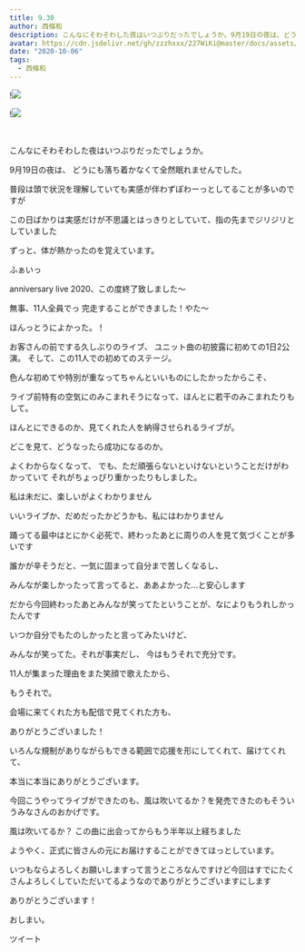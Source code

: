 ```yaml
---
title: 9.30
author: 西條和
description: こんなにそわそわした夜はいつぶりだったでしょうか。9月19日の夜は、どうにも落ち着かなくて全然眠れませんでした。...
avatar: https://cdn.jsdelivr.net/gh/zzzhxxx/227WiKi@master/docs/assets/photo/avatar/nagomi.jpg
date: "2020-10-06"
tags:
  - 西條和
---
```


!![](https://cdn.jsdelivr.net/gh/zzzhxxx/227WiKi-image@master/blog-image/nagomi-2020-10-06_1.jpg)

!![](https://cdn.jsdelivr.net/gh/zzzhxxx/227WiKi-image@master/blog-image/nagomi-2020-10-06_2.jpg)



  ﻿


















こんなにそわそわした夜はいつぶりだったでしょうか。













9月19日の夜は、
どうにも落ち着かなくて全然眠れませんでした。















普段は頭で状況を理解していても実感が伴わずぽわーっとしてることが多いのですが












この日ばかりは実感だけが不思議とはっきりとしていて、指の先までジリジリとしていました







ずっと、体が熱かったのを覚えています。



























ふぁいっ














anniversary live 2020、この度終了致しました〜








無事、11人全員でっ
完走することができました！やた〜












ほんっとうによかった。！




















お客さんの前でする久しぶりのライブ、
ユニット曲の初披露に初めての1日2公演。
そして、この11人での初めてのステージ。

















色んな初めてや特別が重なってちゃんといいものにしたかったからこそ、

ライブ前特有の空気にのみこまれそうになって、ほんとに若干のみこまれたりもして。












ほんとにできるのか、見てくれた人を納得させられるライブが。





どこを見て、どうなったら成功になるのか。

















よくわからなくなって、
でも、ただ頑張らないといけないということだけがわかっていて
それがちょっぴり重かったりもしました。




















私は未だに、楽しいがよくわかりません










いいライブか、だめだったかどうかも、私にはわかりません













踊ってる最中はとにかく必死で、終わったあとに周りの人を見て気づくことが多いです














誰かが辛そうだと、一気に固まって自分まで苦しくなるし、









みんなが楽しかったって言ってると、ああよかった…と安心します





















だから今回終わったあとみんなが笑ってたということが、なによりもうれしかったんです















いつか自分でもたのしかったと言ってみたいけど、

みんなが笑ってた。それが事実だし、
今はもうそれで充分です。












11人が集まった理由をまた笑顔で歌えたから、

もうそれで。

















会場に来てくれた方も配信で見てくれた方も、



ありがとうございました！














いろんな規制がありながらもできる範囲で応援を形にしてくれて、届けてくれて、

本当に本当にありがとうございます。











今回こうやってライブができたのも、風は吹いてるか？を発売できたのもそういうみなさんのおかげです。























風は吹いてるか？
この曲に出会ってからもう半年以上経ちました






ようやく、正式に皆さんの元にお届けすることができてほっとしています。
















いつもならよろしくお願いしますって言うところなんですけど今回はすでにたくさんよろしくしていただいてるようなのでありがとうございますにします















ありがとうございます！
























おしまい。


ツイート



